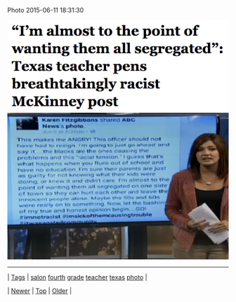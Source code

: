 <!--
title: Photo 2015-06-11 18
date: 2020-06-28T15:27:00.082Z
tags: salon, fourth, grade, teacher, texas, photo
-->


Photo 2015-06-11 18:31:30

![](121287260379-0.png)
![](121287260379-1.png)

<!--BOTTOM-POST-NAVIGATION-->
---

| [Tags](tags.md) | [salon](tag-salon.md) [fourth](tag-fourth.md) [grade](tag-grade.md) [teacher](tag-teacher.md) [texas](tag-texas.md) [photo](tag-photo.md) |

| [Newer](121286084444.md) | [Top](index.md) | [Older](121360873332.md) |
